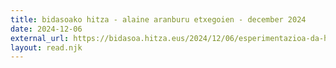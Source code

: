 ```yaml
---
title: bidasoako hitza - alaine aranburu etxegoien - december 2024
date: 2024-12-06
external_url: https://bidasoa.hitza.eus/2024/12/06/esperimentazioa-da-hegoa-diskak-zigiluaren-haria/
layout: read.njk
---
```

